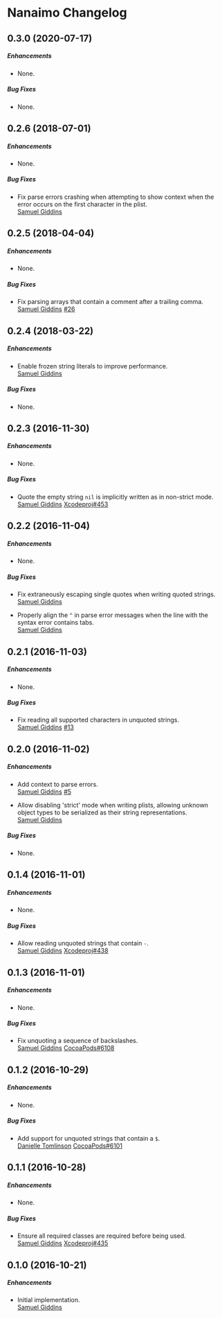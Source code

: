 # Nanaimo Changelog

## 0.3.0 (2020-07-17)

##### Enhancements

* None.  

##### Bug Fixes

* None.  


## 0.2.6 (2018-07-01)

##### Enhancements

* None.  

##### Bug Fixes

* Fix parse errors crashing when attempting to show context when the error
  occurs on the first character in the plist.  
  [Samuel Giddins](https://github.com/segiddins)


## 0.2.5 (2018-04-04)

##### Enhancements

* None.  

##### Bug Fixes

* Fix parsing arrays that contain a comment after a trailing comma.  
  [Samuel Giddins](https://github.com/segiddins)
  [#26](https://github.com/CocoaPods/Nanaimo/issues/26)


## 0.2.4 (2018-03-22)

##### Enhancements

* Enable frozen string literals to improve performance.  
  [Samuel Giddins](https://github.com/segiddins)

##### Bug Fixes

* None.  


## 0.2.3 (2016-11-30)

##### Enhancements

* None.  

##### Bug Fixes

* Quote the empty string `nil` is implicitly written as in non-strict mode.  
  [Samuel Giddins](https://github.com/segiddins)
  [Xcodeproj#453](https://github.com/CocoaPods/Xcodeproj/issues/453)


## 0.2.2 (2016-11-04)

##### Enhancements

* None.  

##### Bug Fixes

* Fix extraneously escaping single quotes when writing quoted strings.  
  [Samuel Giddins](https://github.com/segiddins)

* Properly align the `^` in parse error messages when the line with the syntax
  error contains tabs.  
  [Samuel Giddins](https://github.com/segiddins)


## 0.2.1 (2016-11-03)

##### Enhancements

* None.  

##### Bug Fixes

* Fix reading all supported characters in unquoted strings.  
  [Samuel Giddins](https://github.com/segiddins)
  [#13](https://github.com/CocoaPods/Nanaimo/issues/13)


## 0.2.0 (2016-11-02)

##### Enhancements

* Add context to parse errors.  
  [Samuel Giddins](https://github.com/segiddins)
  [#5](https://github.com/CocoaPods/Nanaimo/issues/5)

* Allow disabling 'strict' mode when writing plists, allowing unknown object
  types to be serialized as their string representations.  
  [Samuel Giddins](https://github.com/segiddins)

##### Bug Fixes

* None.  


## 0.1.4 (2016-11-01)

##### Enhancements

* None.  

##### Bug Fixes

* Allow reading unquoted strings that contain `-`.  
  [Samuel Giddins](https://github.com/segiddins)
  [Xcodeproj#438](https://github.com/CocoaPods/Xcodeproj/issues/438)


## 0.1.3 (2016-11-01)

##### Enhancements

* None.  

##### Bug Fixes

* Fix unquoting a sequence of backslashes.  
  [Samuel Giddins](https://github.com/segiddins)
  [CocoaPods#6108](https://github.com/CocoaPods/CocoaPods/issues/6108)


## 0.1.2 (2016-10-29)

##### Enhancements

* None.  

##### Bug Fixes

* Add support for unquoted strings that contain a `$`.  
  [Danielle Tomlinson](https://github.com/dantoml)
  [CocoaPods#6101](https://github.com/CocoaPods/CocoaPods/issues/6101)


## 0.1.1 (2016-10-28)

##### Enhancements

* None.  

##### Bug Fixes

* Ensure all required classes are required before being used.  
  [Samuel Giddins](https://github.com/segiddins)
  [Xcodeproj#435](https://github.com/CocoaPods/Xcodeproj/issues/435)


## 0.1.0 (2016-10-21)

##### Enhancements

* Initial implementation.  
  [Samuel Giddins](https://github.com/segiddins)
